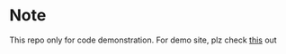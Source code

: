 # Note
This repo only for code demonstration. For demo site, plz check [this](http://ciosystem.web.app/) out